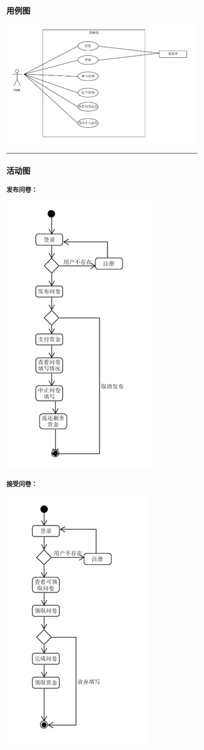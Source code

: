 
## 用例图

![avatar](../src/pictures/money_uml.png)  

---

## 活动图

### 发布问卷：  

![avatar](../src/pictures/money_activity_post.png)

### 接受问卷：

![avatar](../src/pictures/money_activity_recieve.png)


